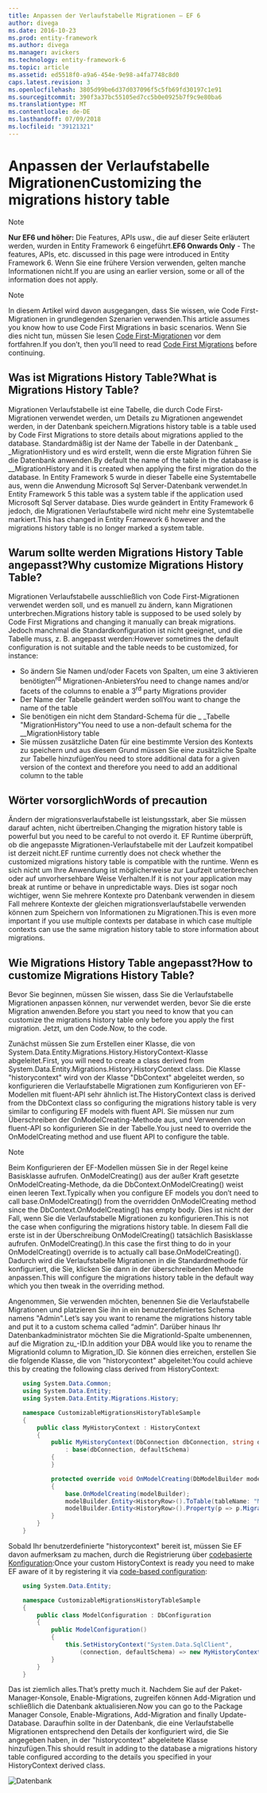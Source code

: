 ```yaml
---
title: Anpassen der Verlaufstabelle Migrationen – EF 6
author: divega
ms.date: 2016-10-23
ms.prod: entity-framework
ms.author: divega
ms.manager: avickers
ms.technology: entity-framework-6
ms.topic: article
ms.assetid: ed5518f0-a9a6-454e-9e98-a4fa7748c8d0
caps.latest.revision: 3
ms.openlocfilehash: 3805d99be6d37d037096f5c5fb69fd30197c1e91
ms.sourcegitcommit: 390f3a37bc55105ed7cc5b0e0925b7f9c9e80ba6
ms.translationtype: MT
ms.contentlocale: de-DE
ms.lasthandoff: 07/09/2018
ms.locfileid: "39121321"
---
```

# <a name="customizing-the-migrations-history-table"></a><span data-ttu-id="096a1-102">Anpassen der Verlaufstabelle Migrationen</span><span class="sxs-lookup"><span data-stu-id="096a1-102">Customizing the migrations history table</span></span>
> [!NOTE]
> <span data-ttu-id="096a1-103">**Nur EF6 und höher:** Die Features, APIs usw., die auf dieser Seite erläutert werden, wurden in Entity Framework 6 eingeführt.</span><span class="sxs-lookup"><span data-stu-id="096a1-103">**EF6 Onwards Only** - The features, APIs, etc. discussed in this page were introduced in Entity Framework 6.</span></span> <span data-ttu-id="096a1-104">Wenn Sie eine frühere Version verwenden, gelten manche Informationen nicht.</span><span class="sxs-lookup"><span data-stu-id="096a1-104">If you are using an earlier version, some or all of the information does not apply.</span></span>

> [!NOTE]
> <span data-ttu-id="096a1-105">In diesem Artikel wird davon ausgegangen, dass Sie wissen, wie Code First-Migrationen in grundlegenden Szenarien verwenden.</span><span class="sxs-lookup"><span data-stu-id="096a1-105">This article assumes you know how to use Code First Migrations in basic scenarios.</span></span> <span data-ttu-id="096a1-106">Wenn Sie dies nicht tun, müssen Sie lesen [Code First-Migrationen](~/ef6/modeling/code-first/migrations/index.md) vor dem fortfahren.</span><span class="sxs-lookup"><span data-stu-id="096a1-106">If you don’t, then you’ll need to read [Code First Migrations](~/ef6/modeling/code-first/migrations/index.md) before continuing.</span></span>

## <a name="what-is-migrations-history-table"></a><span data-ttu-id="096a1-107">Was ist Migrations History Table?</span><span class="sxs-lookup"><span data-stu-id="096a1-107">What is Migrations History Table?</span></span>

<span data-ttu-id="096a1-108">Migrationen Verlaufstabelle ist eine Tabelle, die durch Code First-Migrationen verwendet werden, um Details zu Migrationen angewendet werden, in der Datenbank speichern.</span><span class="sxs-lookup"><span data-stu-id="096a1-108">Migrations history table is a table used by Code First Migrations to store details about migrations applied to the database.</span></span> <span data-ttu-id="096a1-109">Standardmäßig ist der Name der Tabelle in der Datenbank \_ \_MigrationHistory und es wird erstellt, wenn die erste Migration führen Sie die Datenbank anwenden.</span><span class="sxs-lookup"><span data-stu-id="096a1-109">By default the name of the table in the database is \_\_MigrationHistory and it is created when applying the first migration do the database.</span></span> <span data-ttu-id="096a1-110">In Entity Framework 5 wurde in dieser Tabelle eine Systemtabelle aus, wenn die Anwendung Microsoft Sql Server-Datenbank verwendet.</span><span class="sxs-lookup"><span data-stu-id="096a1-110">In Entity Framework 5 this table was a system table if the application used Microsoft Sql Server database.</span></span> <span data-ttu-id="096a1-111">Dies wurde geändert in Entity Framework 6 jedoch, die Migrationen Verlaufstabelle wird nicht mehr eine Systemtabelle markiert.</span><span class="sxs-lookup"><span data-stu-id="096a1-111">This has changed in Entity Framework 6 however and the migrations history table is no longer marked a system table.</span></span>

## <a name="why-customize-migrations-history-table"></a><span data-ttu-id="096a1-112">Warum sollte werden Migrations History Table angepasst?</span><span class="sxs-lookup"><span data-stu-id="096a1-112">Why customize Migrations History Table?</span></span>

<span data-ttu-id="096a1-113">Migrationen Verlaufstabelle ausschließlich von Code First-Migrationen verwendet werden soll, und es manuell zu ändern, kann Migrationen unterbrechen.</span><span class="sxs-lookup"><span data-stu-id="096a1-113">Migrations history table is supposed to be used solely by Code First Migrations and changing it manually can break migrations.</span></span> <span data-ttu-id="096a1-114">Jedoch manchmal die Standardkonfiguration ist nicht geeignet, und die Tabelle muss, z. B. angepasst werden:</span><span class="sxs-lookup"><span data-stu-id="096a1-114">However sometimes the default configuration is not suitable and the table needs to be customized, for instance:</span></span>

-   <span data-ttu-id="096a1-115">So ändern Sie Namen und/oder Facets von Spalten, um eine 3 aktivieren benötigten<sup>rd</sup> Migrationen-Anbieters</span><span class="sxs-lookup"><span data-stu-id="096a1-115">You need to change names and/or facets of the columns to enable a 3<sup>rd</sup> party Migrations provider</span></span>
-   <span data-ttu-id="096a1-116">Der Name der Tabelle geändert werden soll</span><span class="sxs-lookup"><span data-stu-id="096a1-116">You want to change the name of the table</span></span>
-   <span data-ttu-id="096a1-117">Sie benötigen ein nicht dem Standard-Schema für die \_ \_Tabelle "MigrationHistory"</span><span class="sxs-lookup"><span data-stu-id="096a1-117">You need to use a non-default schema for the \_\_MigrationHistory table</span></span>
-   <span data-ttu-id="096a1-118">Sie müssen zusätzliche Daten für eine bestimmte Version des Kontexts zu speichern und aus diesem Grund müssen Sie eine zusätzliche Spalte zur Tabelle hinzufügen</span><span class="sxs-lookup"><span data-stu-id="096a1-118">You need to store additional data for a given version of the context and therefore you need to add an additional column to the table</span></span>

## <a name="words-of-precaution"></a><span data-ttu-id="096a1-119">Wörter vorsorglich</span><span class="sxs-lookup"><span data-stu-id="096a1-119">Words of precaution</span></span>

<span data-ttu-id="096a1-120">Ändern der migrationsverlaufstabelle ist leistungsstark, aber Sie müssen darauf achten, nicht übertreiben.</span><span class="sxs-lookup"><span data-stu-id="096a1-120">Changing the migration history table is powerful but you need to be careful to not overdo it.</span></span> <span data-ttu-id="096a1-121">EF Runtime überprüft, ob die angepasste Migrationen-Verlaufstabelle mit der Laufzeit kompatibel ist derzeit nicht.</span><span class="sxs-lookup"><span data-stu-id="096a1-121">EF runtime currently does not check whether the customized migrations history table is compatible with the runtime.</span></span> <span data-ttu-id="096a1-122">Wenn es sich nicht um Ihre Anwendung ist möglicherweise zur Laufzeit unterbrechen oder auf unvorhersehbare Weise Verhalten.</span><span class="sxs-lookup"><span data-stu-id="096a1-122">If it is not your application may break at runtime or behave in unpredictable ways.</span></span> <span data-ttu-id="096a1-123">Dies ist sogar noch wichtiger, wenn Sie mehrere Kontexte pro Datenbank verwenden in diesem Fall mehrere Kontexte der gleichen migrationsverlaufstabelle verwenden können zum Speichern von Informationen zu Migrationen.</span><span class="sxs-lookup"><span data-stu-id="096a1-123">This is even more important if you use multiple contexts per database in which case multiple contexts can use the same migration history table to store information about migrations.</span></span>

## <a name="how-to-customize-migrations-history-table"></a><span data-ttu-id="096a1-124">Wie Migrations History Table angepasst?</span><span class="sxs-lookup"><span data-stu-id="096a1-124">How to customize Migrations History Table?</span></span>

<span data-ttu-id="096a1-125">Bevor Sie beginnen, müssen Sie wissen, dass Sie die Verlaufstabelle Migrationen anpassen können, nur verwendet werden, bevor Sie die erste Migration anwenden.</span><span class="sxs-lookup"><span data-stu-id="096a1-125">Before you start you need to know that you can customize the migrations history table only before you apply the first migration.</span></span> <span data-ttu-id="096a1-126">Jetzt, um den Code.</span><span class="sxs-lookup"><span data-stu-id="096a1-126">Now, to the code.</span></span>

<span data-ttu-id="096a1-127">Zunächst müssen Sie zum Erstellen einer Klasse, die von System.Data.Entity.Migrations.History.HistoryContext-Klasse abgeleitet.</span><span class="sxs-lookup"><span data-stu-id="096a1-127">First, you will need to create a class derived from System.Data.Entity.Migrations.History.HistoryContext class.</span></span> <span data-ttu-id="096a1-128">Die Klasse "historycontext" wird von der Klasse "DbContext" abgeleitet werden, so konfigurieren die Verlaufstabelle Migrationen zum Konfigurieren von EF-Modellen mit fluent-API sehr ähnlich ist.</span><span class="sxs-lookup"><span data-stu-id="096a1-128">The HistoryContext class is derived from the DbContext class so configuring the migrations history table is very similar to configuring EF models with fluent API.</span></span> <span data-ttu-id="096a1-129">Sie müssen nur zum Überschreiben der OnModelCreating-Methode aus, und Verwenden von fluent-API so konfigurieren Sie in der Tabelle.</span><span class="sxs-lookup"><span data-stu-id="096a1-129">You just need to override the OnModelCreating method and use fluent API to configure the table.</span></span>

>[!NOTE]
> <span data-ttu-id="096a1-130">Beim Konfigurieren der EF-Modellen müssen Sie in der Regel keine Basisklasse aufrufen. OnModelCreating() aus der außer Kraft gesetzte OnModelCreating-Methode, da die DbContext.OnModelCreating() weist einen leeren Text.</span><span class="sxs-lookup"><span data-stu-id="096a1-130">Typically when you configure EF models you don’t need to call base.OnModelCreating() from the overridden OnModelCreating method since the DbContext.OnModelCreating() has empty body.</span></span> <span data-ttu-id="096a1-131">Dies ist nicht der Fall, wenn Sie die Verlaufstabelle Migrationen zu konfigurieren.</span><span class="sxs-lookup"><span data-stu-id="096a1-131">This is not the case when configuring the migrations history table.</span></span> <span data-ttu-id="096a1-132">In diesem Fall die erste ist in der Überschreibung OnModelCreating() tatsächlich Basisklasse aufrufen. OnModelCreating().</span><span class="sxs-lookup"><span data-stu-id="096a1-132">In this case the first thing to do in your OnModelCreating() override is to actually call base.OnModelCreating().</span></span> <span data-ttu-id="096a1-133">Dadurch wird die Verlaufstabelle Migrationen in die Standardmethode für konfiguriert, die Sie, klicken Sie dann in der überschreibenden Methode anpassen.</span><span class="sxs-lookup"><span data-stu-id="096a1-133">This will configure the migrations history table in the default way which you then tweak in the overriding method.</span></span>

<span data-ttu-id="096a1-134">Angenommen, Sie verwenden möchten, benennen Sie die Verlaufstabelle Migrationen und platzieren Sie ihn in ein benutzerdefiniertes Schema namens "Admin".</span><span class="sxs-lookup"><span data-stu-id="096a1-134">Let’s say you want to rename the migrations history table and put it to a custom schema called “admin”.</span></span> <span data-ttu-id="096a1-135">Darüber hinaus Ihr Datenbankadministrator möchten Sie die MigrationId-Spalte umbenennen, auf die Migration zu\_-ID.</span><span class="sxs-lookup"><span data-stu-id="096a1-135">In addition your DBA would like you to rename the MigrationId column to Migration\_ID.</span></span>  <span data-ttu-id="096a1-136">Sie können dies erreichen, erstellen Sie die folgende Klasse, die von "historycontext" abgeleitet:</span><span class="sxs-lookup"><span data-stu-id="096a1-136">You could achieve this by creating the following class derived from HistoryContext:</span></span>

``` csharp
    using System.Data.Common;
    using System.Data.Entity;
    using System.Data.Entity.Migrations.History;

    namespace CustomizableMigrationsHistoryTableSample
    {
        public class MyHistoryContext : HistoryContext
        {
            public MyHistoryContext(DbConnection dbConnection, string defaultSchema)
                : base(dbConnection, defaultSchema)
            {
            }

            protected override void OnModelCreating(DbModelBuilder modelBuilder)
            {
                base.OnModelCreating(modelBuilder);
                modelBuilder.Entity<HistoryRow>().ToTable(tableName: "MigrationHistory", schemaName: "admin");
                modelBuilder.Entity<HistoryRow>().Property(p => p.MigrationId).HasColumnName("Migration_ID");
            }
        }
    }
```

<span data-ttu-id="096a1-137">Sobald Ihr benutzerdefinierte "historycontext" bereit ist, müssen Sie EF davon aufmerksam zu machen, durch die Registrierung über [codebasierte Konfiguration](http://msdn.com/data/jj680699):</span><span class="sxs-lookup"><span data-stu-id="096a1-137">Once your custom HistoryContext is ready you need to make EF aware of it by registering it via [code-based configuration](http://msdn.com/data/jj680699):</span></span>

``` csharp
    using System.Data.Entity;

    namespace CustomizableMigrationsHistoryTableSample
    {
        public class ModelConfiguration : DbConfiguration
        {
            public ModelConfiguration()
            {
                this.SetHistoryContext("System.Data.SqlClient",
                    (connection, defaultSchema) => new MyHistoryContext(connection, defaultSchema));
            }
        }
    }
```

<span data-ttu-id="096a1-138">Das ist ziemlich alles.</span><span class="sxs-lookup"><span data-stu-id="096a1-138">That’s pretty much it.</span></span> <span data-ttu-id="096a1-139">Nachdem Sie auf der Paket-Manager-Konsole, Enable-Migrations, zugreifen können Add-Migration und schließlich die Datenbank aktualisieren.</span><span class="sxs-lookup"><span data-stu-id="096a1-139">Now you can go to the Package Manager Console, Enable-Migrations, Add-Migration and finally Update-Database.</span></span> <span data-ttu-id="096a1-140">Daraufhin sollte in der Datenbank, die eine Verlaufstabelle Migrationen entsprechend den Details der konfiguriert wird, die Sie angegeben haben, in der "historycontext" abgeleitete Klasse hinzufügen.</span><span class="sxs-lookup"><span data-stu-id="096a1-140">This should result in adding to the database a migrations history table configured according to the details you specified in your HistoryContext derived class.</span></span>

![Datenbank](~/ef6/media/database.png)
